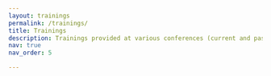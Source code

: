 ```yaml
---
layout: trainings
permalink: /trainings/
title: Trainings
description: Trainings provided at various conferences (current and past ones).
nav: true
nav_order: 5

---
```


